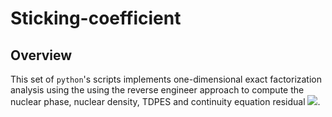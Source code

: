 # Sticking-coefficient
## Overview
This set of `python`'s scripts implements one-dimensional exact factorization analysis using the using the reverse engineer approach to compute the nuclear phase, nuclear density, TDPES and continuity equation residual <img src="https://render.githubusercontent.com/render/math?math=e^{i \pi} = -1">.
